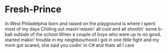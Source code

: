 # Fresh-Prince
In West Philadelphia born and raised on the playground is where I spent most of my days
Chilling out maxin'relaxin' all cool and all shootin' some b-ball outside of the school
When a couple of boys who were up to no good, started makin' trouble in my neighbourhood
I got in one little fight and my mom got scared, she said you codin' in C# and thats all I care
